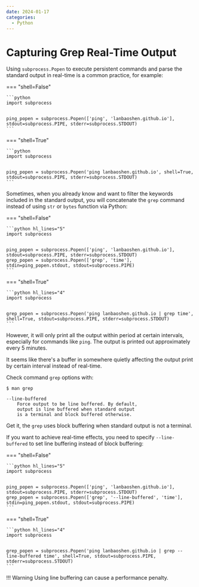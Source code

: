 ```yaml
---
date: 2024-01-17
categories:
  - Python
---
```


# Capturing Grep Real-Time Output

Using `subprocess.Popen` to execute persistent commands and parse the standard output in real-time is a common practice, for example:

<!-- more -->

=== "shell=False"

    ```python
    import subprocess

    
    ping_popen = subprocess.Popen(['ping', 'lanbaoshen.github.io'], stdout=subprocess.PIPE, stderr=subprocess.STDOUT)
    ```

=== "shell=True"

    ```python
    import subprocess
    

    ping_popen = subprocess.Popen('ping lanbaoshen.github.io', shell=True, stdout=subprocess.PIPE, stderr=subprocess.STDOUT)
    ```

Sometimes, when you already know and want to filter the keywords included in the standard output, 
you will concatenate the `grep` command instead of using `str` or `bytes` function via Python:

=== "shell=False"

    ```python hl_lines="5"
    import subprocess
    

    ping_popen = subprocess.Popen(['ping', 'lanbaoshen.github.io'], stdout=subprocess.PIPE, stderr=subprocess.STDOUT)
    grep_popen = subprocess.Popen(['grep', 'time'], stdin=ping_popen.stdout, stdout=subprocess.PIPE)
    ```

=== "shell=True"

    ```python hl_lines="4"
    import subprocess
    

    grep_popen = subprocess.Popen('ping lanbaoshen.github.io | grep time', shell=True, stdout=subprocess.PIPE, stderr=subprocess.STDOUT)
    ```

However, it will only print all the output within period at certain intervals, especially for commands like `ping`. 
The output is printed out approximately every 5 minutes.

It seems like there's a buffer in somewhere quietly affecting the output print by certain interval instead of real-time.

Check command `grep` options with:

<!-- termynal -->

```
$ man grep

--line-buffered
    Force output to be line buffered. By default, 
    output is line buffered when standard output 
    is a terminal and block buffered otherwise.
```

Get it, the `grep` uses block buffering when standard output is not a terminal. 

If you want to achieve real-time effects, you need to specify `--line-buffered` to set line buffering instead of block buffering:

=== "shell=False"

    ```python hl_lines="5"
    import subprocess
    
    
    ping_popen = subprocess.Popen(['ping', 'lanbaoshen.github.io'], stdout=subprocess.PIPE, stderr=subprocess.STDOUT)
    grep_popen = subprocess.Popen(['grep', '--line-buffered', 'time'], stdin=ping_popen.stdout, stdout=subprocess.PIPE)
    ```

=== "shell=True"
    
    ```python hl_lines="4"
    import subprocess
    

    grep_popen = subprocess.Popen('ping lanbaoshen.github.io | grep --line-buffered time', shell=True, stdout=subprocess.PIPE, stderr=subprocess.STDOUT)
    ```

!!! Warning
    Using line buffering can cause a performance penalty. 
